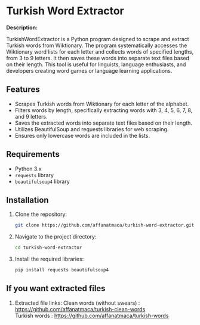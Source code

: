 # Turkish Word Extractor

**Description:**

TurkishWordExtractor is a Python program designed to scrape and extract Turkish words from Wiktionary. The program systematically accesses the Wiktionary word lists for each letter and collects words of specified lengths, from 3 to 9 letters. It then saves these words into separate text files based on their length. This tool is useful for linguists, language enthusiasts, and developers creating word games or language learning applications.

## Features

- Scrapes Turkish words from Wiktionary for each letter of the alphabet.
- Filters words by length, specifically extracting words with 3, 4, 5, 6, 7, 8, and 9 letters.
- Saves the extracted words into separate text files based on their length.
- Utilizes BeautifulSoup and requests libraries for web scraping.
- Ensures only lowercase words are included in the lists.

## Requirements

- Python 3.x
- `requests` library
- `beautifulsoup4` library

## Installation

1. Clone the repository:
   ```bash
   git clone https://github.com/affanatmaca/turkish-word-extractor.git
   
2. Navigate to the project directory:
   ```bash
   cd turkish-word-extractor

3. Install the required libraries:
   ```bash
   pip install requests beautifulsoup4

## If you want extracted files

1. Extracted file links:
   Clean words (without swears) : https://github.com/affanatmaca/turkish-clean-words
   <br>
   Turkish words : https://github.com/affanatmaca/turkish-words
